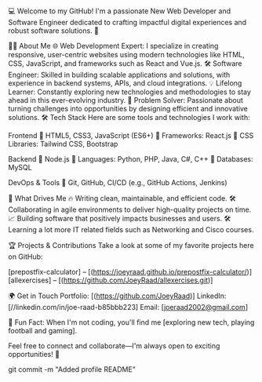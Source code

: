 💻 Welcome to my GitHub! I'm a passionate New Web Developer and Software Engineer dedicated to crafting impactful digital experiences and robust software solutions. 🚀

👩‍💻 About Me
🌐 Web Development Expert: I specialize in creating responsive, user-centric websites using modern technologies like HTML, CSS, JavaScript, and frameworks such as React and Vue.js.
🛠️ Software Engineer: Skilled in building scalable applications and solutions, with experience in backend systems, APIs, and cloud integrations.
💡 Lifelong Learner: Constantly exploring new technologies and methodologies to stay ahead in this ever-evolving industry.
🎯 Problem Solver: Passionate about turning challenges into opportunities by designing efficient and innovative solutions.
🛠️ Tech Stack
Here are some tools and technologies I work with:

Frontend
🔹 HTML5, CSS3, JavaScript (ES6+)
🔹 Frameworks: React.js
🔹 CSS Libraries: Tailwind CSS, Bootstrap

Backend
🔸 Node.js
🔸 Languages: Python, PHP, Java, C#, C++
🔸 Databases: MySQL

DevOps & Tools
🔧 Git, GitHub, CI/CD (e.g., GitHub Actions, Jenkins) 

🌟 What Drives Me
🔥 Writing clean, maintainable, and efficient code.
🛠️ Collaborating in agile environments to deliver high-quality projects on time.
📈 Building software that positively impacts businesses and users.
🛠️ Learning a lot more IT related fields such as Networking and Cisco courses.

🏆 Projects & Contributions
Take a look at some of my favorite projects here on GitHub:

[prepostfix-calculator] – [(https://joeyraad.github.io/prepostfix-calculator/)]
[allexercises] – [(https://github.com/JoeyRaad/allexercises.git)]

🌍 Get in Touch
Portfolio: [(https://github.com/JoeyRaad)]
LinkedIn: [//linkedin.com/in/joe-raad-b85bbb223]
Email: [joeraad2002@gmail.com]

🎉 Fun Fact: When I'm not coding, you'll find me [exploring new tech, playing football and gaming].

Feel free to connect and collaborate—I'm always open to exciting opportunities! 🚀

git commit -m "Added profile README"
